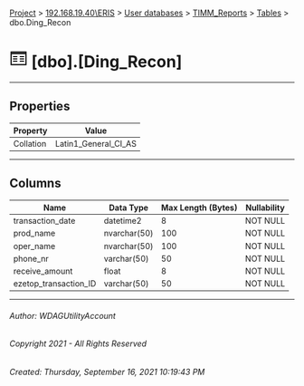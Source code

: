 #### 

[Project](../../../../index.md) > [192.168.19.40\\ERIS](../../../index.md) > [User databases](../../index.md) > [TIMM_Reports](../index.md) > [Tables](Tables.md) > dbo.Ding_Recon

# ![Tables](../../../../Images/Table32.png) [dbo].[Ding_Recon]

---

## <a name="#properties"></a>Properties

| Property | Value |
|---|---|
| Collation | Latin1_General_CI_AS |


---

## <a name="#columns"></a>Columns

| Name | Data Type | Max Length (Bytes) | Nullability |
|---|---|---|---|
| transaction_date | datetime2 | 8 | NOT NULL |
| prod_name | nvarchar(50) | 100 | NOT NULL |
| oper_name | nvarchar(50) | 100 | NOT NULL |
| phone_nr | varchar(50) | 50 | NOT NULL |
| receive_amount | float | 8 | NOT NULL |
| ezetop_transaction_ID | varchar(50) | 50 | NOT NULL |


---

###### Author:  WDAGUtilityAccount

###### Copyright 2021 - All Rights Reserved

###### Created: Thursday, September 16, 2021 10:19:43 PM

